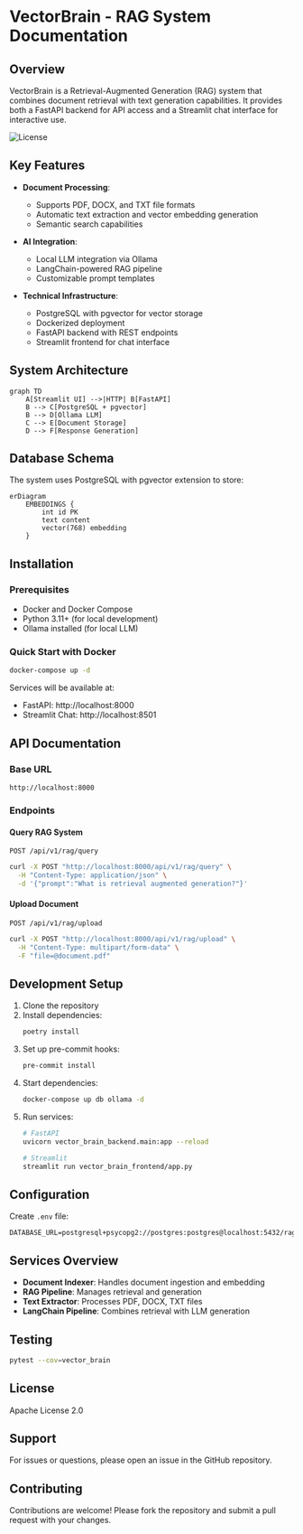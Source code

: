 # VectorBrain - RAG System Documentation

## Overview

VectorBrain is a Retrieval-Augmented Generation (RAG) system that combines document retrieval with text generation capabilities. It provides both a FastAPI backend for API access and a Streamlit chat interface for interactive use.

![License](https://img.shields.io/badge/License-Apache_2.0-blue.svg)

## Key Features

- **Document Processing**:
  - Supports PDF, DOCX, and TXT file formats
  - Automatic text extraction and vector embedding generation
  - Semantic search capabilities

- **AI Integration**:
  - Local LLM integration via Ollama
  - LangChain-powered RAG pipeline
  - Customizable prompt templates

- **Technical Infrastructure**:
  - PostgreSQL with pgvector for vector storage
  - Dockerized deployment
  - FastAPI backend with REST endpoints
  - Streamlit frontend for chat interface

## System Architecture

```mermaid
graph TD
    A[Streamlit UI] -->|HTTP| B[FastAPI]
    B --> C[PostgreSQL + pgvector]
    B --> D[Ollama LLM]
    C --> E[Document Storage]
    D --> F[Response Generation]
```

## Database Schema

The system uses PostgreSQL with pgvector extension to store:

```mermaid
erDiagram
    EMBEDDINGS {
        int id PK
        text content
        vector(768) embedding
    }
```

## Installation

### Prerequisites

- Docker and Docker Compose
- Python 3.11+ (for local development)
- Ollama installed (for local LLM)

### Quick Start with Docker

```bash
docker-compose up -d
```

Services will be available at:
- FastAPI: http://localhost:8000
- Streamlit Chat: http://localhost:8501

## API Documentation

### Base URL
`http://localhost:8000`

### Endpoints

#### Query RAG System
`POST /api/v1/rag/query`

```bash
curl -X POST "http://localhost:8000/api/v1/rag/query" \
  -H "Content-Type: application/json" \
  -d '{"prompt":"What is retrieval augmented generation?"}'
```

#### Upload Document
`POST /api/v1/rag/upload`

```bash
curl -X POST "http://localhost:8000/api/v1/rag/upload" \
  -H "Content-Type: multipart/form-data" \
  -F "file=@document.pdf"
```

## Development Setup

1. Clone the repository
2. Install dependencies:
   ```bash
   poetry install
   ```
3. Set up pre-commit hooks:
   ```bash
   pre-commit install
   ```
4. Start dependencies:
   ```bash
   docker-compose up db ollama -d
   ```
5. Run services:
   ```bash
   # FastAPI
   uvicorn vector_brain_backend.main:app --reload
   
   # Streamlit
   streamlit run vector_brain_frontend/app.py
   ```

## Configuration

Create `.env` file:

```env
DATABASE_URL=postgresql+psycopg2://postgres:postgres@localhost:5432/rag_db
```

## Services Overview

- **Document Indexer**: Handles document ingestion and embedding
- **RAG Pipeline**: Manages retrieval and generation
- **Text Extractor**: Processes PDF, DOCX, TXT files
- **LangChain Pipeline**: Combines retrieval with LLM generation

## Testing

```bash
pytest --cov=vector_brain
```

## License

Apache License 2.0

## Support

For issues or questions, please open an issue in the GitHub repository.

## Contributing

Contributions are welcome! Please fork the repository and submit a pull request with your changes.